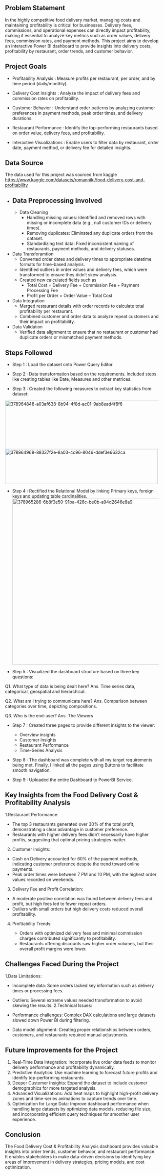 ## Problem Statement

In the highly competitive food delivery market, managing costs and maintaining profitability is critical for businesses. Delivery fees, commissions, and operational expenses can directly impact profitability, making it essential to analyze key metrics such as order values, delivery fees, commission rates, and payment methods. This project aims to develop an interactive Power BI dashboard to provide insights into delivery costs, profitability by restaurant, order trends, and customer behavior.

## Project Goals
- Profitability Analysis : Measure profits per restaurant, per order, and by time period (daily/monthly).

- Delivery Cost Insights : Analyze the impact of delivery fees and commission rates on profitability.

- Customer Behavior : Understand order patterns by analyzing customer preferences in payment methods, peak order times, and delivery durations.

- Restaurant Performance : Identify the top-performing restaurants based on order value, delivery fees, and profitability.

- Interactive Visualizations : Enable users to filter data by restaurant, order date, payment method, or delivery fee for detailed insights.

## Data Source
The data used for this project was sourced from kaggle
https://www.kaggle.com/datasets/romanniki/food-delivery-cost-and-profitability


- ## Data Preprocessing Involved
  - Data Cleaning
     - Handling missing values: Identified and removed rows with missing or incomplete data (e.g., null customer IDs or delivery times).
     - Removing duplicates: Eliminated any duplicate orders from the dataset.
     - Standardizing text data: Fixed inconsistent naming of restaurants, payment methods, and delivery statuses.
 - Data Transforamtion
      - Converted order dates and delivery times to appropriate datetime formats for time-based analysis.
      - Identified outliers in order values and delivery fees, which were transformed to ensure they didn’t skew analysis.
      - Created new calculated fields such as
         - Total Cost = Delivery Fee + Commission Fee + Payment Processing Fee
         - Profit per Order = Order Value – Total Cost
 - Data Integration
      - Merged restaurant details with order records to calculate total profitability per restaurant.
      - Combined customer and order data to analyze repeat customers and their impact on profitability.
 - Data Validation
     - Verified data alignment to ensure that no restaurant or customer had duplicate orders or mismatched payment methods.
## Steps Followed
 - Step 1 : Load the dataset onto Power Query Editor.

 - Step 2 : Data transformation based on the requirements. Included steps like creating tables like Date, Measures and other metrices.

 - Step 3 : Created the following measures to extract key statistics from dataset:

<img width="630" height="158" alt="378964848-a03af638-8b94-4f8d-ac01-9ab8ead4f8f6" src="https://github.com/user-attachments/assets/fabedc3f-8d86-4bca-a78e-938b501c5613" />

<img width="500" height="114" alt="378964968-88337f2e-8a03-4c96-8046-ddef3e6632ca" src="https://github.com/user-attachments/assets/7fb97fd9-ca3f-4df8-8009-62742fc21557" />



 - Step 4 : Rectified the Relational Model by linking Primary keys, foreign keys and updating table cardinalities.
   <img width="810" height="542" alt="378965286-6b8f3e50-91ba-426c-be0b-a94d2646e8a9" src="https://github.com/user-attachments/assets/e1d241c2-323a-4600-89af-cc6b72ab4f04" />

   

 - Step 5 : Visualized the dashboard structure based on three key questions:

  Q1. What type of data is being dealt here?
   Ans. Time series data, categorical, geospatial and hierarchical.

  Q2. What am I trying to communicate here?
   Ans. Comparison between categories over time, depicting compositions.

  Q3. Who is the end-user?
   Ans. The Viewers           
 - Step 7 : Created three pages to provide different insights to the viewer:

   - Overview insights
   - Customer Insights
   - Restaurant Performance
   - Time-Series Analysis
 - Step 8 : The dashboard was complete with all my target requirements being met. Finally, I linked all the pages using Buttons to facilitate smooth navigation.

 - Step 9 : Uploaded the entire Dashboard to PowerBI Service.

## Key Insights from the Food Delivery Cost & Profitability Analysis
 1.Restaurant Performance:

   - The top 3 restaurants generated over 30% of the total profit, demonstrating a clear advantage in customer preference.
   - Restaurants with higher delivery fees didn’t necessarily have higher profits, suggesting that optimal pricing strategies matter.
2. Customer Insights:

  - Cash on Delivery accounted for 60% of the payment methods, indicating customer preference despite the trend toward online payments.
  - Peak order times were between 7 PM and 10 PM, with the highest order values recorded on weekends.
   
3. Delivery Fee and Profit Correlation:

  - A moderate positive correlation was found between delivery fees and profit, but high fees led to fewer repeat orders.
  - Outliers with small orders but high delivery costs reduced overall profitability.
   
4. Profitability Trends:

   - Orders with optimized delivery fees and minimal commission charges contributed significantly to profitability.
   - Restaurants offering discounts saw higher order volumes, but their overall profit margins were lower.
## Challenges Faced During the Project
1.Data Limitations:

  - Incomplete data: Some orders lacked key information such as delivery times or processing fees.
  - Outliers: Several extreme values needed transformation to avoid skewing the results.
2.Technical Issues:

  - Performance challenges: Complex DAX calculations and large datasets slowed down Power BI during filtering.
  - Data model alignment: Creating proper relationships between orders, customers, and restaurants required manual adjustments.
## Future Improvements for the Project
 1. Real-Time Data Integration: Incorporate live order data feeds to monitor delivery performance and profitability dynamically.
2. Predictive Analytics: Use machine learning to forecast future profits and identify top-performing restaurants.
3. Deeper Customer Insights: Expand the dataset to include customer demographics for more targeted analysis.
4. Advanced Visualizations: Add heat maps to highlight high-profit delivery zones and time-series animations to capture trends over time.
5. Optimization for Large Data: Improve dashboard performance when handling large datasets by optimizing data models, reducing file size, and incorporating efficient query techniques for smoother user experience.
## Conclusion
The Food Delivery Cost & Profitability Analysis dashboard provides valuable insights into order trends, customer behavior, and restaurant performance. It enables stakeholders to make data-driven decisions by identifying key areas of improvement in delivery strategies, pricing models, and cost optimization.
